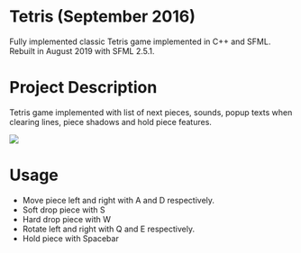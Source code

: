 # Tetris (September 2016)
Fully implemented classic Tetris game implemented in C++ and SFML. Rebuilt in August 2019 with SFML 2.5.1.

# Project Description
Tetris game implemented with list of next pieces, sounds, popup texts when clearing lines, piece shadows and hold piece features.

![](tetris.gif)

# Usage
* Move piece left and right with A and D respectively.
* Soft drop piece with S
* Hard drop piece with W
* Rotate left and right with Q and E respectively.
* Hold piece with Spacebar
